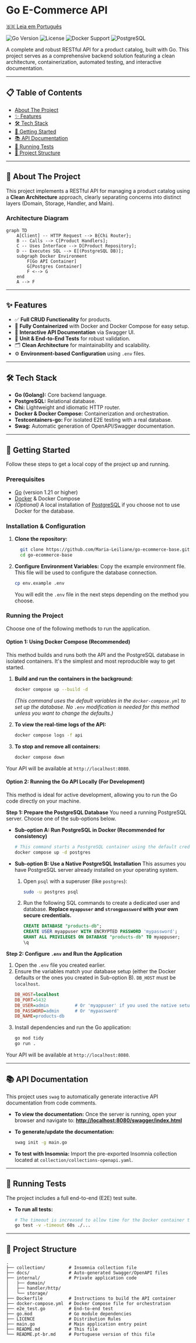 # Go E-Commerce API

[🇧🇷 Leia em Português](README.pt-br.md)

![Go Version](https://img.shields.io/badge/Go-1.21%2B-blue.svg)
![License](https://img.shields.io/badge/License-MIT-green.svg)
![Docker Support](https://img.shields.io/badge/Docker-Supported-blue.svg?logo=docker)
![PostgreSQL](https://img.shields.io/badge/Database-PostgreSQL-blue.svg?logo=postgresql)

A complete and robust RESTful API for a product catalog, built with Go. This project serves as a comprehensive backend solution featuring a clean architecture, containerization, automated testing, and interactive documentation.

---

## 📋 Table of Contents

- [About The Project](#-about-the-project)
- [✨ Features](#-features)
- [🛠️ Tech Stack](#️-tech-stack)
- [🚀 Getting Started](#-getting-started)
- [📚 API Documentation](#-api-documentation)
- [🧪 Running Tests](#-running-tests)
- [📁 Project Structure](#-project-structure)

---

## 📖 About The Project

This project implements a RESTful API for managing a product catalog using a **Clean Architecture** approach, clearly separating concerns into distinct layers (Domain, Storage, Handler, and Main).

### Architecture Diagram

```mermaid
graph TD
    A[Client] -- HTTP Request --> B{Chi Router};
    B -- Calls --> C[Product Handlers];
    C -- Uses Interface --> D[Product Repository];
    D -- Executes SQL --> E[(PostgreSQL DB)];
    subgraph Docker Environment
        F[Go API Container]
        G[Postgres Container]
        F <--> G
    end
    A --> F
```

---

## ✨ Features

-   ✅ **Full CRUD Functionality** for products.
-   🐳 **Fully Containerized** with Docker and Docker Compose for easy setup.
-   📄 **Interactive API Documentation** via Swagger UI.
-   🧪 **Unit & End-to-End Tests** for robust validation.
-   🗂️ **Clean Architecture** for maintainability and scalability.
-   ⚙️ **Environment-based Configuration** using `.env` files.

---

## 🛠️ Tech Stack

-   **Go (Golang):** Core backend language.
-   **PostgreSQL:** Relational database.
-   **Chi:** Lightweight and idiomatic HTTP router.
-   **Docker & Docker Compose:** Containerization and orchestration.
-   **Testcontainers-go:** For isolated E2E testing with a real database.
-   **Swag:** Automatic generation of OpenAPI/Swagger documentation.

---

## 🚀 Getting Started

Follow these steps to get a local copy of the project up and running.

### Prerequisites

-   [Go](https://go.dev/dl/) (version 1.21 or higher)
-   [Docker](https://www.docker.com/get-started/) & Docker Compose
-   *(Optional)* A local installation of [PostgreSQL](https://www.postgresql.org/download/) if you choose not to use Docker for the database.

### Installation & Configuration

1.  **Clone the repository:**  
      ```bash
        git clone https://github.com/Maria-Leiliane/go-ecommerce-base.git
        cd go-ecommerce-base
    ```
2.  **Configure Environment Variables:**
    Copy the example environment file. This file will be used to configure the database connection.
    ```bash
    cp env.example .env
    ```
    You will edit the `.env` file in the next steps depending on the method you choose.

### Running the Project

Choose one of the following methods to run the application.

#### Option 1: Using Docker Compose (Recommended)
This method builds and runs both the API and the PostgreSQL database in isolated containers. It's the simplest and most reproducible way to get started.

1.  **Build and run the containers in the background:**
    ```bash
    docker compose up --build -d
    ```
    *(This command uses the default variables in the `docker-compose.yml` to set up the database. No `.env` modification is needed for this method unless you want to change the defaults.)*

2.  **To view the real-time logs of the API:**
    ```bash
    docker compose logs -f api
    ```

3.  **To stop and remove all containers:**
    ```bash
    docker compose down
    ```
Your API will be available at `http://localhost:8080`.

#### Option 2: Running the Go API Locally (For Development)
This method is ideal for active development, allowing you to run the Go code directly on your machine.

**Step 1: Prepare the PostgreSQL Database**
You need a running PostgreSQL server. Choose one of the sub-options below.

* **Sub-option A: Run PostgreSQL in Docker (Recommended for consistency)**
    ```bash
    # This command starts a PostgreSQL container using the default credentials
    docker compose up -d postgres
    ```

* **Sub-option B: Use a Native PostgreSQL Installation**
  This assumes you have PostgreSQL server already installed on your operating system.
    1.  Open `psql` with a superuser (like `postgres`):
        ```bash
        sudo -u postgres psql
        ```
    2.  Run the following SQL commands to create a dedicated user and database. **Replace `myappuser` and `strongpassword` with your own secure credentials.**
        ```sql
        CREATE DATABASE "products-db";
        CREATE USER myappuser WITH ENCRYPTED PASSWORD 'mypassword';
        GRANT ALL PRIVILEGES ON DATABASE "products-db" TO myappuser;
        \q
        ```

**Step 2: Configure `.env` and Run the Application**
1.  Open the `.env` file you created earlier.
2.  Ensure the variables match your database setup (either the Docker defaults or the ones you created in Sub-option B). `DB_HOST` must be `localhost`.
    ```ini
    DB_HOST=localhost
    DB_PORT=5432
    DB_USER=admin          # Or 'myappuser' if you used the native setup
    DB_PASSWORD=admin      # Or 'mypassword'
    DB_NAME=products-db
    ```
3.  Install dependencies and run the Go application:
    ```bash
    go mod tidy
    go run .
    ```
Your API will be available at `http://localhost:8080`.

---

## 📚 API Documentation

This project uses `swag` to automatically generate interactive API documentation from code comments.

-   **To view the documentation:** Once the server is running, open your browser and navigate to:
    **[http://localhost:8080/swagger/index.html](http://localhost:8080/swagger/index.html)**

-   **To generate/update the documentation:**
    ```bash
    swag init -g main.go
    ```

-   **To test with Insomnia:** Import the pre-exported Insomnia collection located at `collection/collections-openapi.yaml`.

---

## 🧪 Running Tests

The project includes a full end-to-end (E2E) test suite.

-   **To run all tests:**
    ```bash
    # The timeout is increased to allow time for the Docker container to start in the E2E test.
    go test -v -timeout 60s ./...
    ```

---

## 📁 Project Structure

```
.
├── collection/         # Insomnia collection file
├── docs/               # Auto-generated Swagger/OpenAPI files
├── internal/           # Private application code
│   ├── domain/
│   ├── handler/http/
│   └── storage/
├── Dockerfile          # Instructions to build the API container
├── docker-compose.yml  # Docker Compose file for orchestration
├── e2e_test.go         # End-to-end test
├── go.mod              # Go module dependencies
├── LICENCE             # Distribution Rules
├── main.go             # Main application entry point
├── README.md           # This file
└── README.pt-br.md     # Portuguese version of this file
```